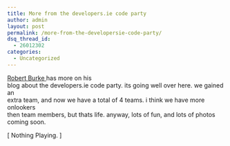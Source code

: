 ```yaml
---
title: More from the developers.ie code party
author: admin
layout: post
permalink: /more-from-the-developersie-code-party/
dsq_thread_id:
  - 26012302
categories:
  - Uncategorized
---
```

[Robert Burke ][1]has more on his  
blog about the developers.ie code party. its going well over here. we gained an  
extra team, and now we have a total of 4 teams. i think we have more onlookers  
then team members, but thats life. anyway, lots of fun, and lots of photos  
coming soon.

[ Nothing Playing. ]

 [1]: http://weblogs.asp.net/robburke/
